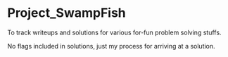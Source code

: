 # Project_SwampFish

To track writeups and solutions for various for-fun problem solving stuffs.

No flags included in solutions, just my process for arriving at a solution.
